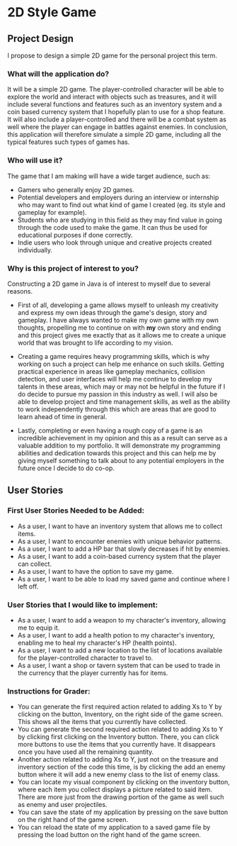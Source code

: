 # 2D Style Game

## Project Design

I propose to design a simple 2D game for the personal project this term. 

### **What will the application do?**

It will be a simple 2D game. The player-controlled character will be able to explore the world and interact with objects such as treasures, and it will include several functions and features such as an inventory system and a coin based currency system that I hopefully plan to use for a shop feature. It will also include a player-controlled and there will be a combat system as well where the player can engage in battles against enemies. In conclusion, this application will therefore simulate a simple 2D game, including all the typical features such types of games has.  

### **Who will use it?**

The game that I am making will have a wide target audience, such as:

- Gamers who generally enjoy 2D games.
- Potential developers and employers during an interview or internship who may want to find out what kind of game I created (eg. its style and gameplay for example).
- Students who are studying in this field as they may find value in going through the code used to make the game. It can thus be used for educational purposes if done correctly. 
- Indie users who look through unique and creative projects created individually.

### **Why is this project of interest to you?**

Constructing a 2D game in Java is of interest to myself due to several reasons.

- First of all, developing a game allows myself to unleash my creativity and express my own ideas through the game's design, story and gameplay. I have always wanted to make my own game with my own thoughts, propelling me to continue on with **my** own story and ending and this project gives me exactly that as it allows me to create a unique world that was brought to life according to my vision.


- Creating a game requires heavy programming skills, which is why working on such a project can help me enhance on such skills. Getting practical experience in areas like gameplay mechanics, collision detection, and user interfaces will help me continue to develop my talents in these areas, which may or may not be helpful in the future if I do decide to pursue my passion in this industry as well. I will also be able to develop project and time management skills, as well as the ability to work independently through this which are areas that are good to learn ahead of time in general.


- Lastly, completing or even having a rough copy of a game is an incredible achievement in my opinion and this as a result can serve as a valuable addition to my portfolio. It will demonstrate my programming abilities and dedication towards this project and this can help me by giving myself something to talk about to any potential employers in the future once I decide to do co-op.

## User Stories

### First User Stories Needed to be Added:

- As a user, I want to have an inventory system that allows me to collect items.
- As a user, I want to encounter enemies with unique behavior patterns.
- As a user, I want to add a HP bar that slowly decreases if hit by enemies.
- As a user, I want to add a coin-based currency system that the player can collect.
- As a user, I want to have the option to save my game.
- As a user, I want to be able to load my saved game and continue where I left off.

### User Stories that I would like to implement:

- As a user, I want to add a weapon to my character's inventory, allowing me to equip it.
- As a user, I want to add a health potion to my character's inventory, enabling me to heal my character's HP (health points).
- As a user, I want to add a new location to the list of locations available for the player-controlled character to travel to.
- As a user, I want a shop or tavern system that can be used to trade in the currency that the player currently has for items.

### Instructions for Grader:

- You can generate the first required action related to adding Xs to Y by clicking on the button, Inventory, on the right side of the game screen. This shows all the items that you currently have collected.
- You can generate the second required action related to adding Xs to Y by clicking first clicking on the Inventory button. There, you can click more buttons to use the items that you currently have. It disappears once you have used all the remaining quantity.
- Another action related to adding Xs to Y, just not on the treasure and inventory section of the code this time, is by clicking the add an enemy button where it will add a new enemy class to the list of enemy class.
- You can locate my visual component by clicking on the inventory button, where each item you collect displays a picture related to said item. There are more just from the drawing portion of the game as well such as enemy and user projectiles.
- You can save the state of my application by pressing on the save button on the right hand of the game screen.
- You can reload the state of my application to a saved game file by pressing the load button on the right hand of the game screen. 